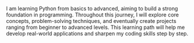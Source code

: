 I am learning Python from basics to advanced, aiming to build a strong foundation in programming. Throughout this journey, I will explore core concepts, problem-solving techniques, and eventually create projects ranging from beginner to advanced levels. This learning path will help me develop real-world applications and sharpen my coding skills step by step.
